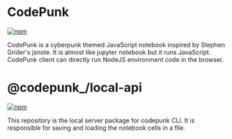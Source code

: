 # CodePunk
[![npm](https://img.shields.io/npm/v/codepunk)](https://www.npmjs.com/package/codepunk)

CodePunk is a cyberpunk themed JavaScript notebook inspired by Stephen Grider's jsnote. 
It is almost like jupyter notebook but it runs JavaScript. 
CodePunk client can directly run NodeJS environment code in the browser.

# @codepunk_/local-api
[![npm](https://img.shields.io/npm/v/@codepunk_/local-api)](https://www.npmjs.com/package/@codepunk_/local-apik)

This repository is the local server package for codepunk CLI. It is responsible for saving and loading the notebook cells in a file. 
